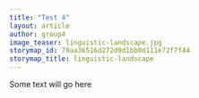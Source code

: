 ```yaml
---
title: "Test 4"
layout: article
author: group4
image_teaser: linguistic-landscape.jpg
storymap_id: 79aa36516d272d9d1bb0d111e72f7f44
storymap_title: linguistic-landscape
---
```


Some text will go here 